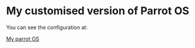 # My customised version of Parrot OS

You can see the configuration at:

[My parrot OS](https://ramixter.github.io/my-parrot-os/)
